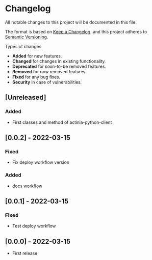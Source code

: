 # Changelog
All notable changes to this project will be documented in this file.

The format is based on [Keep a Changelog](https://keepachangelog.com/en/1.0.0/),
and this project adheres to [Semantic Versioning](https://semver.org/spec/v2.0.0.html).

Types of changes

* __Added__ for new features.
* __Changed__ for changes in existing functionality.
* __Deprecated__ for soon-to-be removed features.
* __Removed__ for now removed features.
* __Fixed__ for any bug fixes.
* __Security__ in case of vulnerabilities.


## [Unreleased]
### Added
* First classes and method of actinia-python-client

## [0.0.2] - 2022-03-15
### Fixed
- Fix deploy workflow version
### Added
- docs workflow

## [0.0.1] - 2022-03-15
### Fixed
- Test deploy workflow

## [0.0.0] - 2022-03-15
- First release
